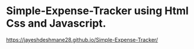 # Simple-Expense-Tracker using Html Css and Javascript.

https://jayeshdeshmane28.github.io/Simple-Expense-Tracker/

